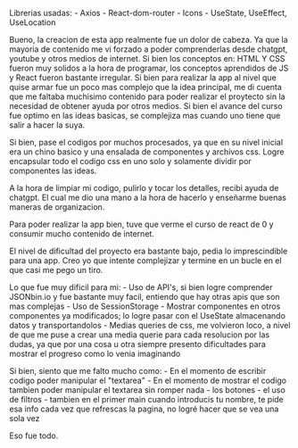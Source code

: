 Librerias usadas:
    - Axios
    - React-dom-router
    - Icons
    - UseState, UseEffect, UseLocation

Bueno, la creacion de esta app realmente fue un dolor de cabeza. Ya que la mayoria de contenido me vi forzado a poder comprenderlas desde chatgpt, youtube y otros medios de internet.
Si bien los conceptos en: HTML Y CSS fueron muy solidos a la hora de programar, los conceptos aprendidos de JS y React fueron bastante irregular. Si bien para realizar la app al nivel que quise armar fue un poco mas complejo que la idea principal, me di cuenta que me faltaba muchisimo contenido para poder realizar el proytecto sin la necesidad de obtener ayuda por otros medios. 
Si bien el avance del curso fue optimo en las ideas basicas, se complejiza mas cuando uno tiene que salir a hacer la suya.

Si bien, pase el codigos por muchos procesados, ya que en su nivel inicial era un chino basico y una ensalada de componentes y archivos css.
Logre encapsular todo el codigo css en uno solo y solamente dividir por componentes las ideas.

A la hora de limpiar mi codigo, pulirlo y tocar los detalles, recibi ayuda de chatgpt. El cual me dio una mano a la hora de hacerlo y enseñarme buenas maneras de organizacion. 

Para poder realizar la app bien, tuve que verme el curso de react de 0 y consumir mucho contenido de internet. 

El nivel de dificultad del proyecto era bastante bajo, pedia lo imprescindible para una app. Creo yo que intente complejizar y termine en un bucle en el que casi me pego un tiro. 

Lo que fue muy dificil para mi:
    - Uso de API's, si bien logre comprender JSONbin.io y fue bastante muy facil, entiendo que hay otras apis que son mas complejas
    - Uso de SessionStorage
    - Mostrar componentes en otros componentes ya modificados; lo logre pasar con el UseState almacenando datos y transportandolos
    - Medias queries de css, me volvieron loco, a nivel de que me puse a crear una media querie para cada resolucion por las dudas, ya que por una cosa u otra siempre presento dificultades para mostrar el progreso como lo venia imaginando


Si bien, siento que me falto mucho como:
    - En el momento de escribir codigo poder manipular el "textarea"
    - En el momento de mostrar el codigo tambien poder manipular el textarea sin romper nada
    - los botones 
    - el uso de filtros
    - tambien en el primer main cuando introducis tu nombre, te pide esa info cada vez que refrescas la pagina, no logré hacer que se vea una sola vez


Eso fue todo. 